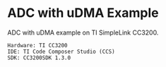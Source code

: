 # ADC with uDMA Example

ADC with uDMA example on TI SimpleLink CC3200.

    Hardware: TI CC3200
    IDE: TI Code Composer Studio (CCS)
    SDK: CC3200SDK 1.3.0
